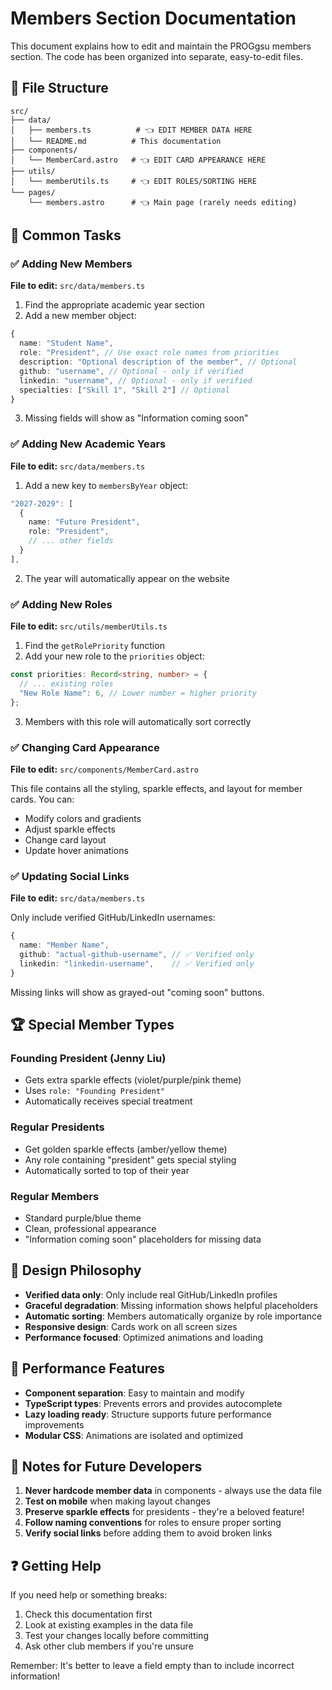 # Members Section Documentation

This document explains how to edit and maintain the PROGgsu members section. The code has been organized into separate, easy-to-edit files.

## 📂 File Structure

```
src/
├── data/
│   ├── members.ts          # 👈 EDIT MEMBER DATA HERE
│   └── README.md          # This documentation
├── components/
│   └── MemberCard.astro   # 👈 EDIT CARD APPEARANCE HERE
├── utils/
│   └── memberUtils.ts     # 👈 EDIT ROLES/SORTING HERE
└── pages/
    └── members.astro      # 👈 Main page (rarely needs editing)
```

## 🎯 Common Tasks

### ✅ Adding New Members

**File to edit:** `src/data/members.ts`

1. Find the appropriate academic year section
2. Add a new member object:

```typescript
{
  name: "Student Name",
  role: "President", // Use exact role names from priorities
  description: "Optional description of the member", // Optional
  github: "username", // Optional - only if verified
  linkedin: "username", // Optional - only if verified  
  specialties: ["Skill 1", "Skill 2"] // Optional
}
```

3. Missing fields will show as "Information coming soon"

### ✅ Adding New Academic Years

**File to edit:** `src/data/members.ts`

1. Add a new key to `membersByYear` object:

```typescript
"2027-2029": [
  {
    name: "Future President",
    role: "President",
    // ... other fields
  }
],
```

2. The year will automatically appear on the website

### ✅ Adding New Roles

**File to edit:** `src/utils/memberUtils.ts`

1. Find the `getRolePriority` function
2. Add your new role to the `priorities` object:

```typescript
const priorities: Record<string, number> = {
  // ... existing roles
  "New Role Name": 6, // Lower number = higher priority
};
```

3. Members with this role will automatically sort correctly

### ✅ Changing Card Appearance

**File to edit:** `src/components/MemberCard.astro`

This file contains all the styling, sparkle effects, and layout for member cards. You can:
- Modify colors and gradients
- Adjust sparkle effects
- Change card layout
- Update hover animations

### ✅ Updating Social Links

**File to edit:** `src/data/members.ts`

Only include verified GitHub/LinkedIn usernames:

```typescript
{
  name: "Member Name",
  github: "actual-github-username", // ✅ Verified only
  linkedin: "linkedin-username",    // ✅ Verified only
}
```

Missing links will show as grayed-out "coming soon" buttons.

## 🏆 Special Member Types

### Founding President (Jenny Liu)
- Gets extra sparkle effects (violet/purple/pink theme)
- Uses `role: "Founding President"`
- Automatically receives special treatment

### Regular Presidents  
- Get golden sparkle effects (amber/yellow theme)
- Any role containing "president" gets special styling
- Automatically sorted to top of their year

### Regular Members
- Standard purple/blue theme
- Clean, professional appearance
- "Information coming soon" placeholders for missing data

## 🎨 Design Philosophy

- **Verified data only**: Only include real GitHub/LinkedIn profiles
- **Graceful degradation**: Missing information shows helpful placeholders
- **Automatic sorting**: Members automatically organize by role importance
- **Responsive design**: Cards work on all screen sizes
- **Performance focused**: Optimized animations and loading

## 🚀 Performance Features

- **Component separation**: Easy to maintain and modify
- **TypeScript types**: Prevents errors and provides autocomplete
- **Lazy loading ready**: Structure supports future performance improvements
- **Modular CSS**: Animations are isolated and optimized

## 📝 Notes for Future Developers

1. **Never hardcode member data** in components - always use the data file
2. **Test on mobile** when making layout changes
3. **Preserve sparkle effects** for presidents - they're a beloved feature!
4. **Follow naming conventions** for roles to ensure proper sorting
5. **Verify social links** before adding them to avoid broken links

## ❓ Getting Help

If you need help or something breaks:
1. Check this documentation first
2. Look at existing examples in the data file
3. Test your changes locally before committing
4. Ask other club members if you're unsure

Remember: It's better to leave a field empty than to include incorrect information! 